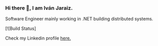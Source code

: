 ### Hi there 👋, I am Iván Jaraiz. 
Software Engineer mainly working in .NET building distributed systems. 

[![Build Status]

Check my Linkedin profile [here.](https://www.linkedin.com/in/ivanjaraizmateo/)
<!--
**IJM22/IJM22** is a ✨ _special_ ✨ repository because its `README.md` (this file) appears on your GitHub profile.

Here are some ideas to get you started:

- 🔭 I’m currently working on ...
- 🌱 I’m currently learning ...
- 👯 I’m looking to collaborate on ...
- 🤔 I’m looking for help with ...
- 💬 Ask me about ...
- 📫 How to reach me: ...
- 😄 Pronouns: ...
- ⚡ Fun fact: ...
-->
